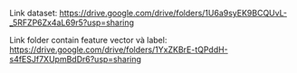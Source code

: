 Link dataset: https://drive.google.com/drive/folders/1U6a9syEK9BCQUvL-_5RFZP6Zx4aL69r5?usp=sharing

Link folder contain feature vector và label: https://drive.google.com/drive/folders/1YxZKBrE-tQPddH-s4fESJf7XUpmBdDr6?usp=sharing
